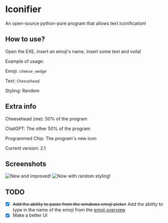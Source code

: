 # Iconifier
An open-source python-pure program that allows text iconification!

## How to use?
Open the EXE, insert an emoji's name, insert some text and voila!

Example of usage:

Emoji: `cheese_wedge`

Text: `Cheesehead`

Styling: Random

## Extra info
Cheesehead (me): 50% of the program

ChatGPT: The other 50% of the program

Programmed Chip: The program's new icon

Current version: 2.1

## Screenshots
![New and improved!](https://cdn.discordapp.com/attachments/925820527011045376/1122827617930854500/image.png "New and improved!") ![Now with random styling!](https://cdn.discordapp.com/attachments/925820527011045376/1122831465873416212/image.png "Now with random styling!")

## TODO
* [x] ~~Add the ability to paste from the windows emoji picker~~ Add the ability to type in the name of the emoji from the [emoji overview](https://carpedm20.github.io/emoji/ "See the emoji overview here!!")
* [x] Make a better UI
